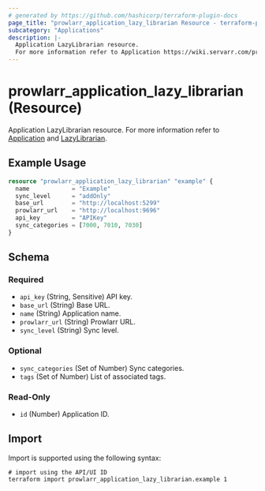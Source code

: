 ```yaml
---
# generated by https://github.com/hashicorp/terraform-plugin-docs
page_title: "prowlarr_application_lazy_librarian Resource - terraform-provider-prowlarr"
subcategory: "Applications"
description: |-
  Application LazyLibrarian resource.
  For more information refer to Application https://wiki.servarr.com/prowlarr/settings#applications and LazyLibrarian https://wiki.servarr.com/prowlarr/supported#lazylibrarian.
---
```


# prowlarr_application_lazy_librarian (Resource)

<!-- subcategory:Applications -->
Application LazyLibrarian resource.
For more information refer to [Application](https://wiki.servarr.com/prowlarr/settings#applications) and [LazyLibrarian](https://wiki.servarr.com/prowlarr/supported#lazylibrarian).

## Example Usage

```terraform
resource "prowlarr_application_lazy_librarian" "example" {
  name            = "Example"
  sync_level      = "addOnly"
  base_url        = "http://localhost:5299"
  prowlarr_url    = "http://localhost:9696"
  api_key         = "APIKey"
  sync_categories = [7000, 7010, 7030]
}
```

<!-- schema generated by tfplugindocs -->
## Schema

### Required

- `api_key` (String, Sensitive) API key.
- `base_url` (String) Base URL.
- `name` (String) Application name.
- `prowlarr_url` (String) Prowlarr URL.
- `sync_level` (String) Sync level.

### Optional

- `sync_categories` (Set of Number) Sync categories.
- `tags` (Set of Number) List of associated tags.

### Read-Only

- `id` (Number) Application ID.

## Import

Import is supported using the following syntax:

```shell
# import using the API/UI ID
terraform import prowlarr_application_lazy_librarian.example 1
```
